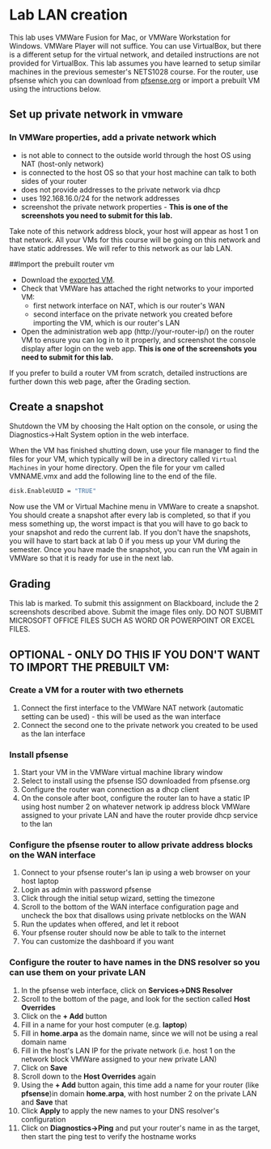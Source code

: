 # Lab LAN creation

This lab uses VMWare Fusion for Mac, or VMWare Workstation for Windows.
VMWare Player will not suffice.
You can use VirtualBox, but there is a different setup for the virtual network, and detailed instructions are not provided for VirtualBox.
This lab assumes you have learned to setup similar machines in the previous semester's NETS1028 course.
For the router, use pfsense which you can download from [pfsense.org](https://pfsense.org) or import a prebuilt VM using the intructions below.

## Set up private network in vmware
### In VMWare properties, add a private network which
 * is not able to connect to the outside world through the host OS using NAT (host-only network)
 * is connected to the host OS so that your host machine can talk to both sides of your router
 * does not provide addresses to the private network via dhcp
 * uses 192.168.16.0/24 for the network addresses
 * screenshot the private network properties - **This is one of the screenshots you need to submit for this lab.**

Take note of this network address block, your host will appear as host 1 on that network. All your VMs for this course will be going on this network and have static addresses. We will refer to this network as our lab LAN.

##Import the prebuilt router vm
  * Download the [exported VM](https://zonzorp.net/gc/NETS1037-pfsense-starting-vm.ova).
  * Check that VMWare has attached the right networks to your imported VM:
    * first network interface on NAT, which is our router's WAN
    * second interface on the private network you created before importing the VM, which is our router's LAN
  * Open the administration web app (http://your-router-ip/) on the router VM to ensure you can log in to it properly, and screenshot the console display after login on the web app. **This is one of the screenshots you need to submit for this lab.**

If you prefer to build a router VM from scratch, detailed instructions are further down this web page, after the Grading section.

## Create a snapshot
Shutdown the VM by choosing the Halt option on the console, or using the Diagnostics->Halt System option in the web interface.

When the VM has finished shutting down, use your file manager to find the files for your VM, which typically will be in a directory called `Virtual Machines` in your home directory. Open the file for your vm called VMNAME.vmx and add the following line to the end of the file.
```bash
disk.EnableUUID = "TRUE"
```

Now use the VM or Virtual Machine menu in VMWare to create a snapshot. You should create a snapshot after every lab is completed, so that if you mess something up, the worst impact is that you will have to go back to your snapshot and redo the current lab. If you don't have the snapshots, you will have to start back at lab 0 if you mess up your VM during the semester. Once you have made the snapshot, you can run the VM again in VMWare so that it is ready for use in the next lab.

## Grading
This lab is marked. To submit this assignment on Blackboard, include the 2 screenshots described above. Submit the image files only. DO NOT SUBMIT MICROSOFT OFFICE FILES SUCH AS WORD OR POWERPOINT OR EXCEL FILES.


## OPTIONAL - ONLY DO THIS IF YOU DON'T WANT TO IMPORT THE PREBUILT VM:
### Create a VM for a router with two ethernets
 1. Connect the first interface to the VMWare NAT network (automatic setting can be used) - this will be used as the wan interface
 1. Connect the second one to the private network you created to be used as the lan interface

### Install pfsense
 1. Start your VM in the VMWare virtual machine library window
 1. Select to install using the pfsense ISO downloaded from pfsense.org
 1. Configure the router wan connection as a dhcp client
 1. On the console after boot, configure the router lan to have a static IP using host number 2 on whatever network ip address block VMWare assigned to your private LAN and have the router provide dhcp service to the lan

### Configure the pfsense router to allow private address blocks on the WAN interface
  1. Connect to your pfsense router's lan ip using a web browser on your host laptop
  1. Login as admin with password pfsense
  1. Click through the initial setup wizard, setting the timezone
  1. Scroll to the bottom of the WAN interface configuration page and uncheck the box that disallows using private netblocks on the WAN
  1. Run the updates when offered, and let it reboot
  1. Your pfsense router should now be able to talk to the internet
  1. You can customize the dashboard if you want
  
### Configure the router to have names in the DNS resolver so you can use them on your private LAN
  1. In the pfsense web interface, click on **Services->DNS Resolver**
  1. Scroll to the bottom of the page, and look for the section called **Host Overrides**
  1. Click on the **+ Add** button
  1. Fill in a name for your host computer (e.g. **laptop**)
  1. Fill in **home.arpa** as the domain name, since we will not be using a real domain name
  1. Fill in the host's LAN IP for the private network (i.e. host 1 on the network block VMWare assigned to your new private LAN)
  1. Click on **Save**
  1. Scroll down to the **Host Overrides** again
  1. Using the **+ Add** button again, this time add a name for your router (like **pfsense**)in domain **home.arpa**, with host number 2 on the private LAN and **Save** that
  1. Click **Apply** to apply the new names to your DNS resolver's configuration
  1. Click on **Diagnostics->Ping** and put your router's name in as the target, then start the ping test to verify the hostname works


